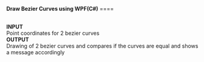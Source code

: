 <b>Draw Bezier Curves using WPF(C#)</b>
====<br><br>

<b>INPUT</b><br>
Point coordinates for 2 bezier curves<br>
<b>OUTPUT</b><br>
Drawing of 2 bezier curves and compares if the curves are equal and shows a message accordingly<br>

